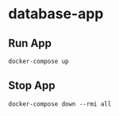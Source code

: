 # database-app

## Run App
~~~
docker-compose up
~~~

## Stop App
~~~
docker-compose down --rmi all
~~~
